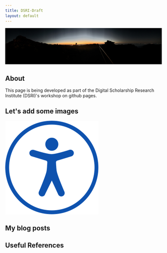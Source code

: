 ```yaml
---
title: DSRI-Draft
layout: default
---
```

![Sunset at Haleakala](PanoSunsetHaleakala.jpg)

## About
This page is being developed as part of the Digital Scholarship Research Institute (DSRI)'s workshop on github pages.

## Let's add some images
![Accessibility icon, a blue stick figure inside of a blue circle](a11y.png)

## My blog posts

## Useful References
